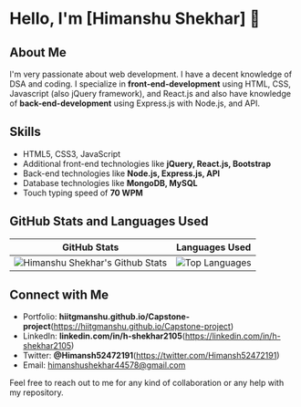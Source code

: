 # Hello, I'm [Himanshu Shekhar] 👋

## About Me
I'm very passionate about web development. I have a decent knowledge of DSA and coding. I specialize in **front-end-development** using HTML, CSS, Javascript (also jQuery framework), and React.js and also have knowledge of **back-end-development** using Express.js with Node.js, and API.

## Skills
- HTML5, CSS3, JavaScript
- Additional front-end technologies like **jQuery, React.js, Bootstrap**
- Back-end technologies like **Node.js, Express.js, API**
- Database technologies like **MongoDB, MySQL**
- Touch typing speed of **70 WPM**

## GitHub Stats and Languages Used

| GitHub Stats                                                                               | Languages Used                                      |
|--------------------------------------------------------------------------------------------|-----------------------------------------------------|
| ![Himanshu Shekhar's Github Stats](https://github-readme-stats.vercel.app/api?username=hiitgmanshu&show_icons=true&count_private=true&theme=radical) | ![Top Languages](https://github-readme-stats.vercel.app/api/top-langs/?username=hiitgmanshu&layout=compact&hide=html&theme=radical) |


## Connect with Me
- Portfolio: **hiitgmanshu.github.io/Capstone-project**(https://hiitgmanshu.github.io/Capstone-project)
- LinkedIn: **linkedin.com/in/h-shekhar2105**(https://linkedin.com/in/h-shekhar2105)
- Twitter: **@Himansh52472191**(https://twitter.com/Himansh52472191)
- Email: himanshushekhar44578@gmail.com

Feel free to reach out to me for any kind of collaboration or any help with my repository.

